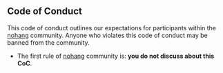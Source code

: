 ## Code of Conduct

This code of conduct outlines our expectations for participants within the [nohang](https://github.com/hakavlad/nohang) community. Anyone who violates this code of conduct may be banned from the community.

- The first rule of [nohang](https://github.com/hakavlad/nohang) community is: **you do not discuss about this CoC**.
